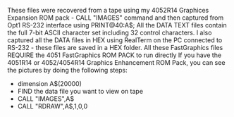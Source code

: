 These files were recovered from a tape using my 4052R14 Graphices Expansion ROM pack - CALL "IMAGES" command and then captured from Opt1 RS-232 interface using PRINT@40:A$;
All the DATA TEXT files contain the full 7-bit ASCII character set including 32 control characters.
I also captured all the DATA files in HEX using RealTerm on the PC connected to RS-232 - these files are saved in a HEX folder.
All these FastGraphics files REQUIRE the 4051 FastGraphics ROM PACK to run directly
If you have the 4051R14 or 4052/4054R14 Graphics Enhancement ROM Pack, you can see the pictures by doing the following steps:
- dimension A$(20000)
- FIND the data file you want to view on tape
- CALL "IMAGES",A$
- CALL "RDRAW",A$,1,0,0
